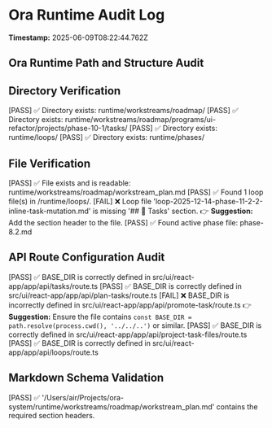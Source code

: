 
# Ora Runtime Audit Log

**Timestamp:** 2025-06-09T08:22:44.762Z


## Ora Runtime Path and Structure Audit


## Directory Verification

[PASS] ✅ Directory exists: runtime/workstreams/roadmap/
[PASS] ✅ Directory exists: runtime/workstreams/roadmap/programs/ui-refactor/projects/phase-10-1/tasks/
[PASS] ✅ Directory exists: runtime/loops/
[PASS] ✅ Directory exists: runtime/phases/

## File Verification

[PASS] ✅ File exists and is readable: runtime/workstreams/roadmap/workstream_plan.md
[PASS] ✅ Found 1 loop file(s) in /runtime/loops/.
[FAIL] ❌ Loop file 'loop-2025-12-14-phase-11-2-2-inline-task-mutation.md' is missing '## 🔧 Tasks' section.
   👉 **Suggestion:** Add the section header to the file.
[PASS] ✅ Found active phase file: phase-8.2.md

## API Route Configuration Audit

[PASS] ✅ BASE_DIR is correctly defined in src/ui/react-app/app/api/tasks/route.ts
[PASS] ✅ BASE_DIR is correctly defined in src/ui/react-app/app/api/plan-tasks/route.ts
[FAIL] ❌ BASE_DIR is incorrectly defined in src/ui/react-app/app/api/promote-task/route.ts
   👉 **Suggestion:** Ensure the file contains `const BASE_DIR = path.resolve(process.cwd(), '../../..')` or similar.
[PASS] ✅ BASE_DIR is correctly defined in src/ui/react-app/app/api/project-task-files/route.ts
[PASS] ✅ BASE_DIR is correctly defined in src/ui/react-app/app/api/loops/route.ts

## Markdown Schema Validation

[PASS] ✅ '/Users/air/Projects/ora-system/runtime/workstreams/roadmap/workstream_plan.md' contains the required section headers.

